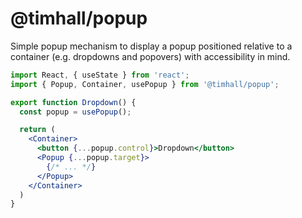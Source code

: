 # @timhall/popup

Simple popup mechanism to display a popup positioned relative to a container (e.g. dropdowns and popovers) with accessibility in mind.

```jsx
import React, { useState } from 'react';
import { Popup, Container, usePopup } from '@timhall/popup';

export function Dropdown() {
  const popup = usePopup();

  return (
    <Container>
      <button {...popup.control}>Dropdown</button>
      <Popup {...popup.target}>
        {/* ... */}
      </Popup>
    </Container>
  )
}
```
